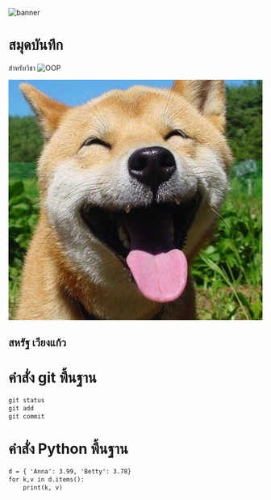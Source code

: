 ![banner](https://picsum.photos/id/45/4592/2576)

# สมุดบันทึก

สำหรับวิชา ![OOP](https://wichit2s.gitlab.io/)

![download](./Shiba.jpg)

## สหรัฐ เวียงแก้ว

# คำสั่ง git พื้นฐาน

    git status
    git add
    git commit

# คำสั่ง Python พื้นฐาน

    d = { 'Anna': 3.99, 'Betty': 3.78}
    for k,v in d.items():
        print(k, v)
